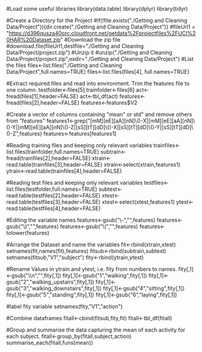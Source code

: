 #Load some useful libraries
library(data.table)
library(dplyr)
library(tidyr)

#Create a Directory for the Project
#if(!file.exists("./Getting and Cleaning Data/Project")){dir.create("./Getting and Cleaning Data/Project")}
#fileUrl1 = "https://d396qusza40orc.cloudfront.net/getdata%2Fprojectfiles%2FUCI%20HAR%20Dataset.zip"
#Download the zip file
#download.file(fileUrl1,destfile="./Getting and Cleaning Data/Project/project.zip")
#Unzip it
#unzip("./Getting and Cleaning Data/Project/project.zip",exdir="./Getting and Cleaning Data/Project")
#List the files
files<-list.files("./Getting and Cleaning Data/Project",full.names=TRUE)
files<-list.files(files[4], full.names=TRUE)

#Extract required files and read into environment.  Trim the features file to one column.
testfolder<-files[5]
trainfolder<-files[6]
act<-fread(files[1],header=FALSE)
act<-tbl_df(act)
features<-fread(files[2],header=FALSE)
features<-features$V2

#Create a vector of columns containing "mean" or std" and remove others from "features"
features1<-grep("[mM][eE][aA][nN]\\()-X|[mM][eE][aA][nN]\\()-Y|[mM][eE][aA][nN]\\()-Z|[sS][tT][dD]\\()-X|[sS][tT][dD]\\()-Y|[sS][tT][dD]\\()-Z",features)
features<-features[features1]

#Reading training files and keeping only relevant variables
trainfiles<-list.files(trainfolder,full.names=TRUE)
subtrain<-fread(trainfiles[2],header=FALSE)
xtrain<-read.table(trainfiles[3],header=FALSE)
xtrain<-select(xtrain,features1)
ytrain<-read.table(trainfiles[4],header=FALSE)

#Reading test files and keeping only relevant variables
testfiles<-list.files(testfolder,full.names=TRUE)
subtest<-read.table(testfiles[2],header=FALSE)
xtest<-read.table(testfiles[3],header=FALSE)
xtest<-select(xtest,features1)
ytest<-read.table(testfiles[4],header=FALSE)

#Editing the variable names
features<-gsub("\\-","",features)
features<-gsub("\\)","",features)
features<-gsub("\\(","",features)
features<-tolower(features)

#Arrange the Dataset and name the variables
fit<-rbind(xtrain,xtest)
setnames(fit,names(fit),features)
fitsub<-rbind(subtrain,subtest)
setnames(fitsub,"V1","subject")
fity<-rbind(ytrain,ytest)

#Rename Values in ytrain and ytest, i.e. fity from numbers to names.
fity[,1]<-gsub("\\\n","",fity[,1])
fity[,1]<-gsub("1","walking",fity[,1])
fity[,1]<-gsub("2","walking_upstairs",fity[,1])
fity[,1]<-gsub("3","walking_downstairs",fity[,1])
fity[,1]<-gsub("4","sitting",fity[,1])
fity[,1]<-gsub("5","standing",fity[,1])
fity[,1]<-gsub("6","laying",fity[,1])

#label fity variable
setnames(fity,"V1","action")

#Combine dataframes
fitall<-cbind(fitsub,fity,fit)
fitall<-tbl_df(fitall)

#Group and summarise the data capturing the mean of each activity for each subject.
fitall<-group_by(fitall,subject,action)
summarise_each(fitall,funs(mean))
